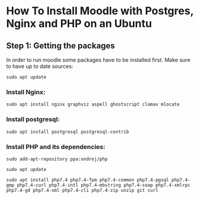# How To Install Moodle with Postgres, Nginx and PHP on an Ubuntu
## Step 1: Getting the packages
In order to run moodle some packages have to be installed first. Make sure to have up to date sources:
```command
sudo apt update
```
### Install Nginx:
```command
sudo apt install nginx graphviz aspell ghostscript clamav mlocate
```
### Install postgresql:
```command
sudo apt install postgresql postgresql-contrib
```
### Install PHP and its dependencies:
```command
sudo add-apt-repository ppa:ondrej/php 
```
```command
sudo apt update 
```
```command
sudo apt install php7.4 php7.4-fpm php7.4-common php7.4-pgsql php7.4-gmp php7.4-curl php7.4-intl php7.4-mbstring php7.4-soap php7.4-xmlrpc php7.4-gd php7.4-xml php7.4-cli php7.4-zip unzip git curl
```
